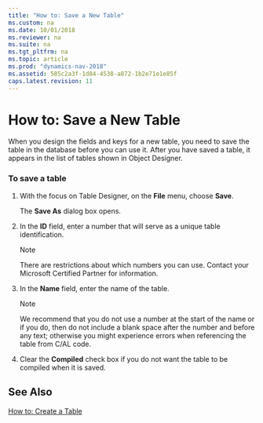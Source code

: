 ```yaml
---
title: "How to: Save a New Table"
ms.custom: na
ms.date: 10/01/2018
ms.reviewer: na
ms.suite: na
ms.tgt_pltfrm: na
ms.topic: article
ms.prod: "dynamics-nav-2018"
ms.assetid: 585c2a3f-1d84-4538-a872-1b2e71e1e85f
caps.latest.revision: 11
---
```

# How to: Save a New Table
When you design the fields and keys for a new table, you need to save the table in the database before you can use it. After you have saved a table, it appears in the list of tables shown in Object Designer.  
  
### To save a table  
  
1.  With the focus on Table Designer, on the **File** menu, choose **Save**.  
  
     The **Save As** dialog box opens.  
  
2.  In the **ID** field, enter a number that will serve as a unique table identification.  
  
    > [!NOTE]  
    >  There are restrictions about which numbers you can use. Contact your Microsoft Certified Partner for information.  
  
3.  In the **Name** field, enter the name of the table.  
  
    > [!NOTE]  
    >  We recommend that you do not use a number at the start of the name or if you do, then do not include a blank space after the number and before any text; otherwise you might experience errors when referencing the table from C/AL code.  
  
4.  Clear the **Compiled** check box if you do not want the table to be compiled when it is saved.  
  
## See Also  
 [How to: Create a Table](How-to--Create-a-Table.md)